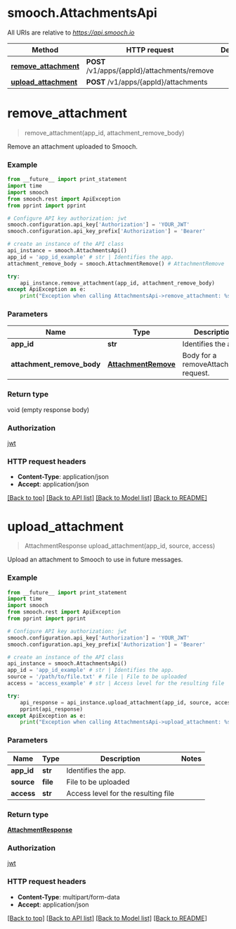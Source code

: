 # smooch.AttachmentsApi

All URIs are relative to *https://api.smooch.io*

Method | HTTP request | Description
------------- | ------------- | -------------
[**remove_attachment**](AttachmentsApi.md#remove_attachment) | **POST** /v1/apps/{appId}/attachments/remove | 
[**upload_attachment**](AttachmentsApi.md#upload_attachment) | **POST** /v1/apps/{appId}/attachments | 


# **remove_attachment**
> remove_attachment(app_id, attachment_remove_body)



Remove an attachment uploaded to Smooch.

### Example
```python
from __future__ import print_statement
import time
import smooch
from smooch.rest import ApiException
from pprint import pprint

# Configure API key authorization: jwt
smooch.configuration.api_key['Authorization'] = 'YOUR_JWT'
smooch.configuration.api_key_prefix['Authorization'] = 'Bearer'

# create an instance of the API class
api_instance = smooch.AttachmentsApi()
app_id = 'app_id_example' # str | Identifies the app.
attachment_remove_body = smooch.AttachmentRemove() # AttachmentRemove | Body for a removeAttachment request. 

try:
    api_instance.remove_attachment(app_id, attachment_remove_body)
except ApiException as e:
    print("Exception when calling AttachmentsApi->remove_attachment: %s\n" % e)
```

### Parameters

Name | Type | Description  | Notes
------------- | ------------- | ------------- | -------------
 **app_id** | **str**| Identifies the app. | 
 **attachment_remove_body** | [**AttachmentRemove**](AttachmentRemove.md)| Body for a removeAttachment request.  | 

### Return type

void (empty response body)

### Authorization

[jwt](../README.md#jwt)

### HTTP request headers

 - **Content-Type**: application/json
 - **Accept**: application/json

[[Back to top]](#) [[Back to API list]](../README.md#documentation-for-api-endpoints) [[Back to Model list]](../README.md#documentation-for-models) [[Back to README]](../README.md)

# **upload_attachment**
> AttachmentResponse upload_attachment(app_id, source, access)



Upload an attachment to Smooch to use in future messages.

### Example
```python
from __future__ import print_statement
import time
import smooch
from smooch.rest import ApiException
from pprint import pprint

# Configure API key authorization: jwt
smooch.configuration.api_key['Authorization'] = 'YOUR_JWT'
smooch.configuration.api_key_prefix['Authorization'] = 'Bearer'

# create an instance of the API class
api_instance = smooch.AttachmentsApi()
app_id = 'app_id_example' # str | Identifies the app.
source = '/path/to/file.txt' # file | File to be uploaded
access = 'access_example' # str | Access level for the resulting file

try:
    api_response = api_instance.upload_attachment(app_id, source, access)
    pprint(api_response)
except ApiException as e:
    print("Exception when calling AttachmentsApi->upload_attachment: %s\n" % e)
```

### Parameters

Name | Type | Description  | Notes
------------- | ------------- | ------------- | -------------
 **app_id** | **str**| Identifies the app. | 
 **source** | **file**| File to be uploaded | 
 **access** | **str**| Access level for the resulting file | 

### Return type

[**AttachmentResponse**](AttachmentResponse.md)

### Authorization

[jwt](../README.md#jwt)

### HTTP request headers

 - **Content-Type**: multipart/form-data
 - **Accept**: application/json

[[Back to top]](#) [[Back to API list]](../README.md#documentation-for-api-endpoints) [[Back to Model list]](../README.md#documentation-for-models) [[Back to README]](../README.md)

